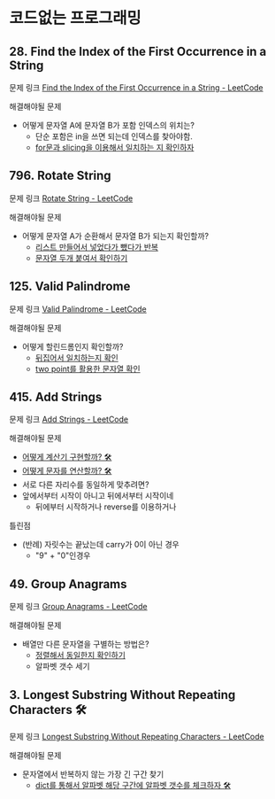 # 코드없는 프로그래밍
## 28. Find the Index of the First Occurrence in a String
문제 링크   [Find the Index of the First Occurrence in a String - LeetCode](https://leetcode.com/problems/find-the-index-of-the-first-occurrence-in-a-string/description/)

해결해야될 문제
- 어떻게 문자열 A에 문자열 B가 포함 인덱스의 위치는?
	- 단순 포함은 in을 쓰면 되는데 인덱스를 찾아야함.
	- [for문과 slicing을 이용해서 일치하는 지 확인하자](https://leetcode.com/problems/find-the-index-of-the-first-occurrence-in-a-string/submissions/814186541/)

## 796. Rotate String
문제 링크   [Rotate String - LeetCode](https://leetcode.com/problems/rotate-string/submissions/814189392/)

해결해야될 문제
- 어떻게 문자열 A가 순환해서 문자열 B가 되는지 확인할까?
	- [리스트 만들어서 넣었다가 뺐다가 반복](https://leetcode.com/problems/rotate-string/submissions/818457671/)
	- [문자열 두개 붙여서 확인하기](https://leetcode.com/problems/rotate-string/submissions/814189392/)

## 125. Valid Palindrome
문제 링크   [Valid Palindrome - LeetCode](https://leetcode.com/problems/valid-palindrome/description/)

해결해야될 문제
- 어떻게 할린드롬인지 확인할까?
	- [뒤집어서 일치하는지 확인](https://leetcode.com/problems/valid-palindrome/submissions/814196751/)
	- [two point를 활용한 문자열 확인](https://leetcode.com/problems/valid-palindrome/submissions/523376536/)

## 415. Add Strings 
문제 링크   [Add Strings - LeetCode](https://leetcode.com/problems/add-strings/description/)

해결해야될 문제
- [어떻게 계산기 구현할까? 🛠](https://leetcode.com/problems/add-strings/submissions/814208032/)
- [어떻게 문자를 연산할까? 🛠](https://leetcode.com/problems/add-strings/submissions/814199424/)
- 서로 다른 자리수를 동일하게 맞추려면?
- 앞에서부터 시작이 아니고 뒤에서부터 시작이네
	- 뒤에부터 시작하거나 reverse를 이용하거나


틀린점
- (반례) 자릿수는 끝났는데 carry가 0이 아닌 경우
	- "9" + "0"인경우
## 49. Group Anagrams
문제 링크   [Group Anagrams - LeetCode](https://leetcode.com/problems/group-anagrams/)

해결해야될 문제
- 배열만 다른 문자열을 구별하는 방법은?
	- [정렬해서 동일한지 확인하기](https://leetcode.com/problems/group-anagrams/submissions/523844293/)
	- 알파벳 갯수 세기
## 3. Longest Substring Without Repeating Characters 🛠
문제 링크   [Longest Substring Without Repeating Characters - LeetCode](https://leetcode.com/problems/longest-substring-without-repeating-characters/description/)

해결해야될 문제
- 문자열에서 반복하지 않는 가장 긴 구간 찾기
	-  [dict를 통해서 알파벳 해당 구간에 알파벳 갯수를 체크하자 🛠](https://leetcode.com/problems/longest-substring-without-repeating-characters/submissions/818470098/)


